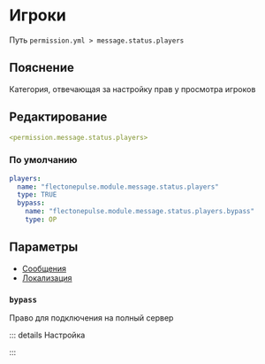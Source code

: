 # Игроки
Путь `permission.yml > message.status.players`

## Пояснение
Категория, отвечающая за настройку прав у просмотра игроков

## Редактирование
```yaml
<permission.message.status.players>
```

### По умолчанию
```yaml
players:
  name: "flectonepulse.module.message.status.players"
  type: TRUE
  bypass:
    name: "flectonepulse.module.message.status.players.bypass"
    type: OP
```

## Параметры

- [Сообщения](/docs/message/status/players/)
- [Локализация](/docs/localizations/ru_ru/message/status/players/)

<!--@include: @/parts/permission/permissionTier3.md-->

### `bypass`

Право для подключения на полный сервер

::: details Настройка
<!--@include: @/parts/permission/permissionTier4.md-->
:::


